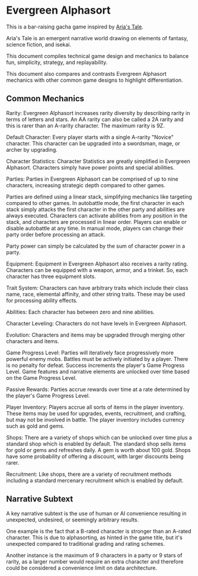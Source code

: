 # Evergreen Alphasort

This is a bar-raising gacha game inspired by [Aria's Tale](https://www.ariastale.com/).

Aria's Tale is an emergent narrative world drawing on elements of fantasy, science fiction, and isekai.

This document compiles technical game design and mechanics to balance fun, simplicity, strategy, and replayability.

This document also compares and contrasts Evergreen Alphasort mechanics with other common game designs to highlight differentiation.

## Common Mechanics

Rarity: Evergreen Alphasort increases rarity diversity by describing rarity in terms of letters and stars. An AA rarity can also be called a 2A rarity and this is rarer than an A-rarity character. The maximum rarity is 9Z.

Default Character: Every player starts with a single A-rarity "Novice" character. This character can be upgraded into a swordsman, mage, or archer by upgrading.

Character Statistics: Character Statistics are greatly simplified in Evergreen Alphasort. Characters simply have power points and special abilities.

Parties: Parties in Evergreen Alphasort can be comprised of up to nine characters, increasing strategic depth compared to other games.

Parties are defined using a linear stack, simplifying mechanics like targeting compared to other games. In autobattle mode, the first character in each stack simply attacks the first character in the other party and abilities are always executed. Characters can activate abilities from any position in the stack, and characters are processed in linear order. Players can enable or disable autobattle at any time. In manual mode, players can change their party order before processing an attack.

Party power can simply be calculated by the sum of character power in a party.

Equipment: Equipment in Evergreen Alphasort also receives a rarity rating. Characters can be equipped with a weapon, armor, and a trinket. So, each character has three equipment slots.

Trait System: Characters can have arbitrary traits which include their class name, race, elemental affinity, and other string traits. These may be used for processing ability effects.

Abilities: Each character has between zero and nine abilities.

Character Leveling: Characters do not have levels in Evergreen Alphasort.

Evolution: Characters and items may be upgraded through merging other characters and items.

Game Progress Level: Parties will iteratively face progressively more powerful enemy mobs. Battles must be actively initiated by a player. There is no penalty for defeat. Success increments the player's Game Progress Level. Game features and narrative elements are unlocked over time based on the Game Progress Level.

Passive Rewards: Parties accrue rewards over time at a rate determined by the player's Game Progress Level.

Player Inventory: Players accrue all sorts of items in the player inventory. These items may be used for upgrades, events, recruitment, and crafting, but may not be involved in battle. The player inventory includes currency such as gold and gems.

Shops: There are a variety of shops which can be unlocked over time plus a standard shop which is enabled by default. The standard shop sells items for gold or gems and refreshes daily. A gem is worth about 100 gold. Shops have some probability of offering a discount, with larger discounts being rarer.

Recruitment: Like shops, there are a variety of recruitment methods including a standard mercenary recruitment which is enabled by default.

## Narrative Subtext

A key narrative subtext is the use of human or AI convenience resulting in unexpected, undesired, or seemingly arbitrary results.

One example is the fact that a B-rated character is stronger than an A-rated character. This is due to alphasorting, as hinted in the game title, but it's unexpected compared to traditional grading and rating schemes.

Another instance is the maximum of 9 characters in a party or 9 stars of rarity, as a larger number would require an extra character and therefore could be considered a convenience limit on data architecture.
